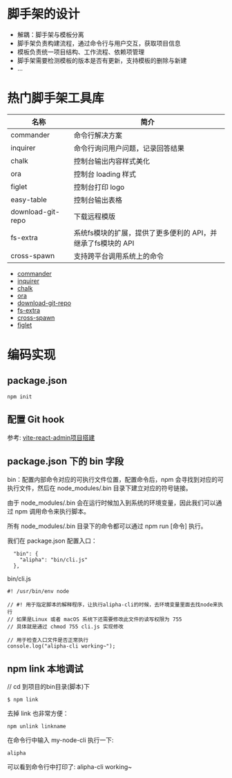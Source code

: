 # 脚手架的设计

- 解耦：脚手架与模板分离
- 脚手架负责构建流程，通过命令行与用户交互，获取项目信息
- 模板负责统一项目结构、工作流程、依赖项管理
- 脚手架需要检测模板的版本是否有更新，支持模板的删除与新建
- ...

# 热门脚手架工具库

| 名称 | 简介
---|---
| commander | 命令行解决方案
| inquirer | 命令行询问用户问题，记录回答结果
| chalk | 控制台输出内容样式美化
| ora | 控制台 loading 样式
| figlet | 控制台打印 logo
| easy-table | 控制台输出表格
| download-git-repo | 下载远程模版
| fs-extra | 系统fs模块的扩展，提供了更多便利的 API，并继承了fs模块的 API
| cross-spawn | 支持跨平台调用系统上的命令

- [commander](https://github.com/tj/commander.js)
- [inquirer](https://github.com/SBoudrias/Inquirer.js)
- [chalk](https://github.com/chalk/chalk)
- [ora](https://github.com/sindresorhus/ora)
- [download-git-repo](https://gitlab.com/flippidippi/download-git-repo)
- [fs-extra](https://github.com/jprichardson/node-fs-extra)
- [cross-spawn](https://www.npmjs.com/package/cross-spawn)
- [figlet](https://www.npmjs.com/package/figlet)

# 编码实现

## package.json

```
npm init
```

## 配置 Git hook

参考: [vite-react-admin项目搭建](../Practice/vite-react-admin项目搭建.md)

## package.json 下的 bin 字段

bin：配置内部命令对应的可执行文件位置，配置命令后，npm 会寻找到对应的可执行文件，然后在 node_modules/.bin 目录下建立对应的符号链接。

由于 node_modules/.bin 会在运行时候加入到系统的环境变量，因此我们可以通过 npm 调用命令来执行脚本。

所有 node_modules/.bin 目录下的命令都可以通过 npm run [命令] 执行。

我们在 package.json 配置入口：
```
  "bin": {
    "alipha": "bin/cli.js"
  },
```

bin/cli.js
```
#! /usr/bin/env node

// #! 用于指定脚本的解释程序，让执行alipha-cli的时候，去环境变量里面去找node来执行
// 如果是Linux 或者 macOS 系统下还需要修改此文件的读写权限为 755
// 具体就是通过 chmod 755 cli.js 实现修改

// 用于检查入口文件是否正常执行
console.log("alipha-cli working~");
```

## npm link 本地调试

// cd 到项目的bin目录(脚本)下
```
$ npm link
```

去掉 link 也非常方便：
```
npm unlink linkname
```

在命令行中输入 my-node-cli 执行一下:
```
alipha
```
可以看到命令行中打印了: alipha-cli working~
